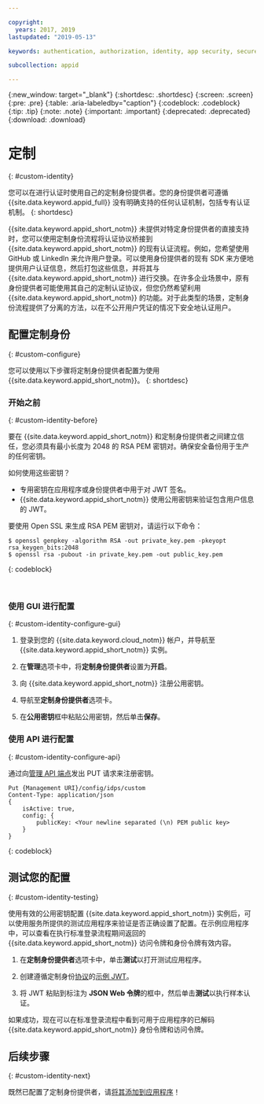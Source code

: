 ```yaml
---

copyright:
  years: 2017, 2019
lastupdated: "2019-05-13"

keywords: authentication, authorization, identity, app security, secure, custom, proprietary, private key, public key, jwt

subcollection: appid

---
```


{:new_window: target="_blank"}
{:shortdesc: .shortdesc}
{:screen: .screen}
{:pre: .pre}
{:table: .aria-labeledby="caption"}
{:codeblock: .codeblock}
{:tip: .tip}
{:note: .note}
{:important: .important}
{:deprecated: .deprecated}
{:download: .download}

# 定制
{: #custom-identity}

您可以在进行认证时使用自己的定制身份提供者。您的身份提供者可遵循 {{site.data.keyword.appid_full}} 没有明确支持的任何认证机制，包括专有认证机制。
{: shortdesc}

{{site.data.keyword.appid_short_notm}} 未提供对特定身份提供者的直接支持时，您可以使用定制身份流程将认证协议桥接到 {{site.data.keyword.appid_short_notm}} 的现有认证流程。例如，您希望使用 GitHub 或 LinkedIn 来允许用户登录。可以使用身份提供者的现有 SDK 来方便地提供用户认证信息，然后打包这些信息，并将其与 {{site.data.keyword.appid_short_notm}} 进行交换。在许多企业场景中，原有身份提供者可能使用其自己的定制认证协议，但您仍然希望利用 {{site.data.keyword.appid_short_notm}} 的功能。对于此类型的场景，定制身份流程提供了分离的方法，以在不公开用户凭证的情况下安全地认证用户。

## 配置定制身份
{: #custom-configure}

您可以使用以下步骤将定制身份提供者配置为使用 {{site.data.keyword.appid_short_notm}}。
{: shortdesc}

### 开始之前
{: #custom-identity-before}

要在 {{site.data.keyword.appid_short_notm}} 和定制身份提供者之间建立信任，您必须具有最小长度为 2048 的 RSA PEM 密钥对。确保安全备份用于生产的任何密钥。

如何使用这些密钥？

- 专用密钥在应用程序或身份提供者中用于对 JWT 签名。
- {{site.data.keyword.appid_short_notm}} 使用公用密钥来验证包含用户信息的 JWT。

要使用 Open SSL 来生成 RSA PEM 密钥对，请运行以下命令：

```
$ openssl genpkey -algorithm RSA -out private_key.pem -pkeyopt rsa_keygen_bits:2048
$ openssl rsa -pubout -in private_key.pem -out public_key.pem
```
{: codeblock}

</br>

### 使用 GUI 进行配置
{: #custom-identity-configure-gui}

1. 登录到您的 {{site.data.keyword.cloud_notm}} 帐户，并导航至 {{site.data.keyword.appid_short_notm}} 实例。

2. 在**管理**选项卡中，将**定制身份提供者**设置为**开启**。

3. 向 {{site.data.keyword.appid_short_notm}} 注册公用密钥。
  1. 导航至**定制身份提供者**选项卡。
  2. 在**公用密钥**框中粘贴公用密钥，然后单击**保存**。



### 使用 API 进行配置
{: #custom-identity-configure-api}

通过向[管理 API 端点](https://us-south.appid.cloud.ibm.com/swagger-ui/#/Management%20API%20-%20Identity%20Providers/mgmt.set_custom_idp)发出 PUT 请求来注册密钥。

```
Put {Management URI}/config/idps/custom
Content-Type: application/json
{
    isActive: true,
    config: {
        publicKey: <Your newline separated (\n) PEM public key>
    }
}
```
{: codeblock}

## 测试您的配置
{: #custom-identity-testing}

使用有效的公用密钥配置 {{site.data.keyword.appid_short_notm}} 实例后，可以使用服务所提供的测试应用程序来验证是否正确设置了配置。在示例应用程序中，可以查看在执行标准登录流程期间返回的 {{site.data.keyword.appid_short_notm}} 访问令牌和身份令牌有效内容。

1. 在**定制身份提供者**选项卡中，单击**测试**以打开测试应用程序。

2. 创建遵循定制身份[协议](/docs/services/appid?topic=appid-custom-auth#generating-jwts)的[示例 JWT](https://jwt.io/)。

3. 将 JWT 粘贴到标注为 **JSON Web 令牌**的框中，然后单击**测试**以执行样本认证。

如果成功，现在可以在标准登录流程中看到可用于应用程序的已解码 {{site.data.keyword.appid_short_notm}} 身份令牌和访问令牌。

## 后续步骤
{: #custom-identity-next}

既然已配置了定制身份提供者，请[将其添加到应用程序](/docs/services/appid?topic=appid-custom-auth#custom-auth)！
